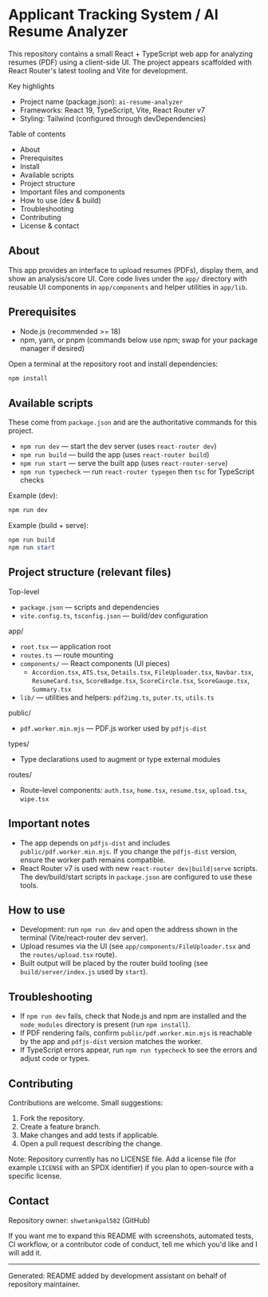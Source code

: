 # Applicant Tracking System / AI Resume Analyzer

This repository contains a small React + TypeScript web app for analyzing resumes (PDF) using a client-side UI. The project appears scaffolded with React Router's latest tooling and Vite for development.

Key highlights
- Project name (package.json): `ai-resume-analyzer`
- Frameworks: React 19, TypeScript, Vite, React Router v7
- Styling: Tailwind (configured through devDependencies)

Table of contents
- About
- Prerequisites
- Install
- Available scripts
- Project structure
- Important files and components
- How to use (dev & build)
- Troubleshooting
- Contributing
- License & contact

## About

This app provides an interface to upload resumes (PDFs), display them, and show an analysis/score UI. Core code lives under the `app/` directory with reusable UI components in `app/components` and helper utilities in `app/lib`.

## Prerequisites

- Node.js (recommended >= 18)
- npm, yarn, or pnpm (commands below use npm; swap for your package manager if desired)

Open a terminal at the repository root and install dependencies:

```powershell
npm install
```

## Available scripts

These come from `package.json` and are the authoritative commands for this project.

- `npm run dev` — start the dev server (uses `react-router dev`)
- `npm run build` — build the app (uses `react-router build`)
- `npm run start` — serve the built app (uses `react-router-serve`)
- `npm run typecheck` — run `react-router typegen` then `tsc` for TypeScript checks

Example (dev):

```powershell
npm run dev
```

Example (build + serve):

```powershell
npm run build
npm run start
```

## Project structure (relevant files)

Top-level
- `package.json` — scripts and dependencies
- `vite.config.ts`, `tsconfig.json` — build/dev configuration

app/
- `root.tsx` — application root
- `routes.ts` — route mounting
- `components/` — React components (UI pieces)
  - `Accordion.tsx`, `ATS.tsx`, `Details.tsx`, `FileUploader.tsx`, `Navbar.tsx`, `ResumeCard.tsx`, `ScoreBadge.tsx`, `ScoreCircle.tsx`, `ScoreGauge.tsx`, `Summary.tsx`
- `lib/` — utilities and helpers: `pdf2img.ts`, `puter.ts`, `utils.ts`

public/
- `pdf.worker.min.mjs` — PDF.js worker used by `pdfjs-dist`

types/
- Type declarations used to augment or type external modules

routes/
- Route-level components: `auth.tsx`, `home.tsx`, `resume.tsx`, `upload.tsx`, `wipe.tsx`

## Important notes

- The app depends on `pdfjs-dist` and includes `public/pdf.worker.min.mjs`. If you change the `pdfjs-dist` version, ensure the worker path remains compatible.
- React Router v7 is used with new `react-router dev|build|serve` scripts. The dev/build/start scripts in `package.json` are configured to use these tools.

## How to use

- Development: run `npm run dev` and open the address shown in the terminal (Vite/react-router dev server).
- Upload resumes via the UI (see `app/components/FileUploader.tsx` and the `routes/upload.tsx` route).
- Built output will be placed by the router build tooling (see `build/server/index.js` used by `start`).

## Troubleshooting

- If `npm run dev` fails, check that Node.js and npm are installed and the `node_modules` directory is present (run `npm install`).
- If PDF rendering fails, confirm `public/pdf.worker.min.mjs` is reachable by the app and `pdfjs-dist` version matches the worker.
- If TypeScript errors appear, run `npm run typecheck` to see the errors and adjust code or types.

## Contributing

Contributions are welcome. Small suggestions:

1. Fork the repository.
2. Create a feature branch.
3. Make changes and add tests if applicable.
4. Open a pull request describing the change.

Note: Repository currently has no LICENSE file. Add a license file (for example `LICENSE` with an SPDX identifier) if you plan to open-source with a specific license.

## Contact

Repository owner: `shwetankpal582` (GitHub)

If you want me to expand this README with screenshots, automated tests, CI workflow, or a contributor code of conduct, tell me which you'd like and I will add it.

---
Generated: README added by development assistant on behalf of repository maintainer.
